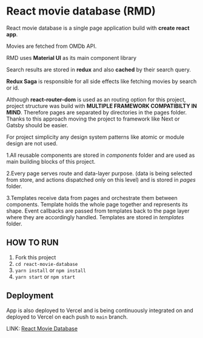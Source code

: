 # React movie database (RMD)

React movie database is a single page application build with **create react app**.

Movies are fetched from OMDb API.

RMD uses **Material UI** as its main component library

Search results are stored in **redux** and also **cached** by their search query.

**Redux Saga** is responsible for all side effects like fetching movies by search or id.

Although **react-router-dom** is used as an routing option for this project, project structure was build with **MULTIPLE FRAMEWORK COMPATIBILTY IN MIND**.
Therefore pages are separated by directories in the pages folder. Thanks to this approach moving the project to framework like Next or Gatsby should be easier.

For project simplicity any design system patterns like atomic or module design are not used.

1.All reusable components are stored in *components* folder and are used as main building blocks of this project.

2.Every page serves route and data-layer purpose. (data is being selected from store, and actions dispatched only on this level) and is stored in *pages* folder.

3.Templates receive data from pages and orchestrate them between components. Template holds the whole page together and represents its shape. Event callbacks are passed from templates back to the page layer where they are accordingly handled. Templates are stored in *templates* folder.


## HOW TO RUN

1. Fork this project
2. ```cd react-movie-database```
3. ```yarn install``` or ```npm install```
4. ```yarn start``` or ```npm start```


## Deployment

App is also deployed to Vercel and is being continuously integrated on and deployed to Vercel on each push to ```main``` branch.

LINK: [React Movie Database](https://react-movie-database.vercel.app/)

